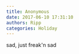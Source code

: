 ```yaml
---
title: Anonymous
date: 2017-06-10 17:31:10
authors: Ripp
categories: Holiday
---
```


 sad, just freak'n sad